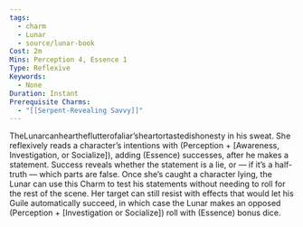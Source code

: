 ```yaml
---
tags:
  - charm
  - Lunar
  - source/lunar-book
Cost: 2m
Mins: Perception 4, Essence 1
Type: Reflexive
Keywords:
  - None
Duration: Instant
Prerequisite Charms:
  - "[[Serpent-Revealing Savvy]]"
---
```

TheLunarcanheartheflutterofaliar’sheartortastedishonesty in his sweat. She reflexively reads a character’s intentions with (Perception + [Awareness, Investigation, or Socialize]), adding (Essence) successes, after he makes a statement. Success reveals whether the statement is a lie, or — if it’s a half-truth — which parts are false. Once she’s caught a character lying, the Lunar can use this Charm to test his statements without needing to roll for the rest of the scene. Her target can still resist with effects that would let his Guile automatically succeed, in which case the Lunar makes an opposed (Perception + [Investigation or Socialize]) roll with (Essence) bonus dice.
